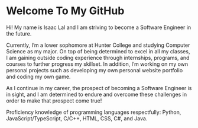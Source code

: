 # Welcome To My GitHub 

Hi! My name is Isaac Lal and I am striving to become a Software Engineer in the future. 

Currently, I’m a lower sophomore at Hunter College and studying Computer Science as my major. On top of being determined to excel in all my classes, I am gaining outside coding experience through internships, programs, and courses to further progress my skillset. In addition, I’m working on my own personal projects such as developing my own personal website portfolio and coding my own game. 

As I continue in my career, the prospect of becoming a Software Engineer is in sight, and I am determined to endure and overcome these challenges in order to make that prospect come true!

Proficiency knowledge of programming languages respectfully: Python, JavaScript/TypeScript, C/C++, HTML, CSS, C#, and Java.
